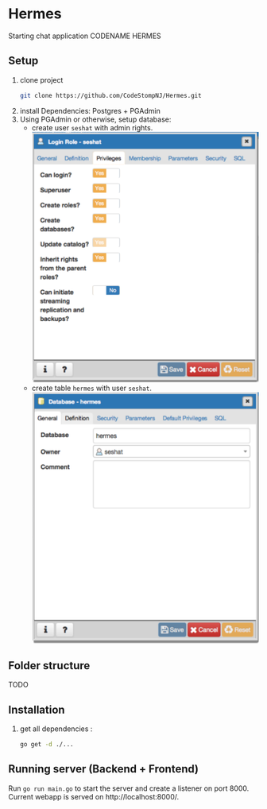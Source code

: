 # Hermes

Starting chat application CODENAME HERMES

## Setup

1. clone project 
    ```sh
    git clone https://github.com/CodeStompNJ/Hermes.git
    ```
2. install Dependencies: 
    Postgres + PGAdmin
3. Using PGAdmin or otherwise, setup database:
    -  create user `seshat` with admin rights.
        ![seshat user setup](https://github.com/CodeStompNJ/Hermes/blob/master/images/setup_database-user_seshat.png?raw=true )
    -  create table `hermes` with user `seshat`.
        ![hermes database setup](https://github.com/CodeStompNJ/Hermes/blob/master/images/setup_database_hermes.png?raw=true)

## Folder structure

TODO

## Installation

1. get all dependencies : 
    ```sh
    go get -d ./...
    ```

## Running server (Backend + Frontend)

Run ```go run main.go``` to start the server and create a listener on port 8000. Current webapp is served on http://localhost:8000/.
